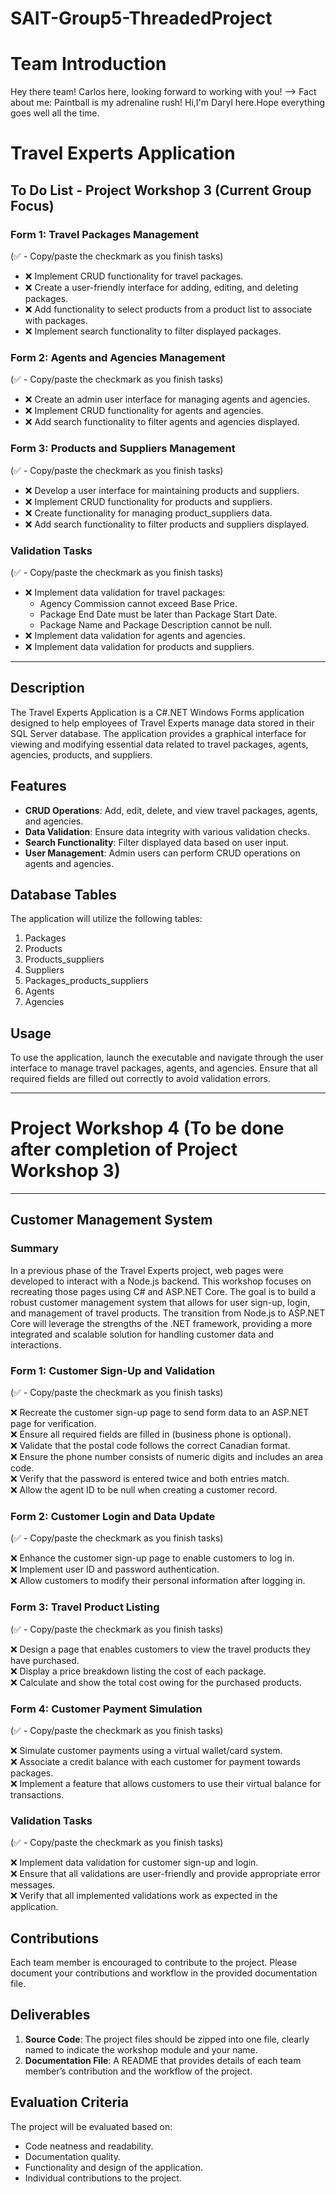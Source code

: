 ﻿# SAIT-Group5-ThreadedProject

# Team Introduction

Hey there team! Carlos here, looking forward to working with you!
--> Fact about me: Paintball is my adrenaline rush!
Hi,I'm Daryl here.Hope everything goes well all the time.



# Travel Experts Application


## To Do List - Project Workshop 3 (Current Group Focus)

### Form 1: Travel Packages Management
(✅ - Copy/paste the checkmark as you finish tasks) 
- ❌ Implement CRUD functionality for travel packages.
- ❌ Create a user-friendly interface for adding, editing, and deleting packages.
- ❌ Add functionality to select products from a product list to associate with packages.
- ❌ Implement search functionality to filter displayed packages.

### Form 2: Agents and Agencies Management
(✅ - Copy/paste the checkmark as you finish tasks)
- ❌ Create an admin user interface for managing agents and agencies.
- ❌ Implement CRUD functionality for agents and agencies.
- ❌ Add search functionality to filter agents and agencies displayed.

### Form 3: Products and Suppliers Management
(✅ - Copy/paste the checkmark as you finish tasks)
- ❌ Develop a user interface for maintaining products and suppliers.
- ❌ Implement CRUD functionality for products and suppliers.
- ❌ Create functionality for managing product_suppliers data.
- ❌ Add search functionality to filter products and suppliers displayed.

### Validation Tasks
(✅ - Copy/paste the checkmark as you finish tasks)
- ❌ Implement data validation for travel packages:
  - Agency Commission cannot exceed Base Price.
  - Package End Date must be later than Package Start Date.
  - Package Name and Package Description cannot be null.
- ❌ Implement data validation for agents and agencies.
- ❌ Implement data validation for products and suppliers.

---

## Description
The Travel Experts Application is a C#.NET Windows Forms application designed to help employees of Travel Experts manage data stored in their SQL Server database. The application provides a graphical interface for viewing and modifying essential data related to travel packages, agents, agencies, products, and suppliers.

## Features
- **CRUD Operations**: Add, edit, delete, and view travel packages, agents, and agencies.
- **Data Validation**: Ensure data integrity with various validation checks.
- **Search Functionality**: Filter displayed data based on user input.
- **User Management**: Admin users can perform CRUD operations on agents and agencies.

## Database Tables
The application will utilize the following tables:
1. Packages
2. Products
3. Products_suppliers
4. Suppliers
5. Packages_products_suppliers
6. Agents
7. Agencies

## Usage
To use the application, launch the executable and navigate through the user interface to manage travel packages, agents, and agencies. Ensure that all required fields are filled out correctly to avoid validation errors.

------------------------------------------------------------------------
# Project Workshop 4 (To be done after completion of Project Workshop 3)
------------------------------------------------------------------------
## Customer Management System

### Summary
In a previous phase of the Travel Experts project, web pages were developed to interact with a Node.js backend. This workshop focuses on recreating those pages using C# and ASP.NET Core. The goal is to build a robust customer management system that allows for user sign-up, login, and management of travel products. The transition from Node.js to ASP.NET Core will leverage the strengths of the .NET framework, providing a more integrated and scalable solution for handling customer data and interactions.

### Form 1: Customer Sign-Up and Validation
(✅ - Copy/paste the checkmark as you finish tasks)

❌ Recreate the customer sign-up page to send form data to an ASP.NET page for verification.  
❌ Ensure all required fields are filled in (business phone is optional).  
❌ Validate that the postal code follows the correct Canadian format.  
❌ Ensure the phone number consists of numeric digits and includes an area code.  
❌ Verify that the password is entered twice and both entries match.  
❌ Allow the agent ID to be null when creating a customer record.  

### Form 2: Customer Login and Data Update
(✅ - Copy/paste the checkmark as you finish tasks)

❌ Enhance the customer sign-up page to enable customers to log in.  
❌ Implement user ID and password authentication.  
❌ Allow customers to modify their personal information after logging in.  

### Form 3: Travel Product Listing
(✅ - Copy/paste the checkmark as you finish tasks)

❌ Design a page that enables customers to view the travel products they have purchased.  
❌ Display a price breakdown listing the cost of each package.  
❌ Calculate and show the total cost owing for the purchased products.  

### Form 4: Customer Payment Simulation
(✅ - Copy/paste the checkmark as you finish tasks)

❌ Simulate customer payments using a virtual wallet/card system.  
❌ Associate a credit balance with each customer for payment towards packages.  
❌ Implement a feature that allows customers to use their virtual balance for transactions.  

### Validation Tasks
(✅ - Copy/paste the checkmark as you finish tasks)

❌ Implement data validation for customer sign-up and login.  
❌ Ensure that all validations are user-friendly and provide appropriate error messages.  
❌ Verify that all implemented validations work as expected in the application.  

## Contributions
Each team member is encouraged to contribute to the project. Please document your contributions and workflow in the provided documentation file.

## Deliverables
1. **Source Code**: The project files should be zipped into one file, clearly named to indicate the workshop module and your name.
2. **Documentation File**: A README that provides details of each team member’s contribution and the workflow of the project.

## Evaluation Criteria
The project will be evaluated based on:
- Code neatness and readability.
- Documentation quality.
- Functionality and design of the application.
- Individual contributions to the project.


